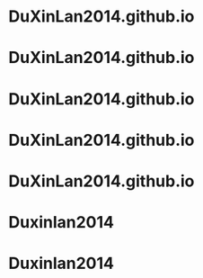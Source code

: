 # DuXinLan2014.github.io
# DuXinLan2014.github.io
# DuXinLan2014.github.io
# DuXinLan2014.github.io
# DuXinLan2014.github.io
# Duxinlan2014
# Duxinlan2014
